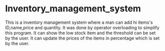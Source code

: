 # Inventory_management_system
This is a inventory management system where a man can add hi items's ID,name,price and quantity.
 It was done by operator overloading to simplify this program.
 It can show the low stock item and the threshold can be set by the user.
 It can update the prices of the items in percentage which is set by the user.
